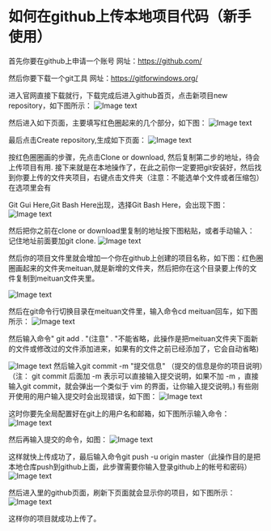 # 如何在github上传本地项目代码（新手使用）
首先你要在github上申请一个账号
网址：https://github.com/

然后你要下载一个git工具
网址：https://gitforwindows.org/

进入官网直接下载就行，下载完成后进入github首页，点击新项目new repository，如下图所示：
![Image text](https://github.com/15234477664/github-upload/blob/master/img/1.png)

然后进入如下页面，主要填写红色圈起来的几个部分，如下图：
![Image text](https://github.com/15234477664/github-upload/blob/master/img/2.png)

最后点击Create repository,生成如下页面：
![Image text](https://github.com/15234477664/github-upload/blob/master/img/3.png)

按红色圈圈画的步骤，先点击Clone or download, 然后复制第二步的地址，待会上传项目有用.
接下来就是在本地操作了，在此之前你一定要把git安装好，然后找到你要上传的文件夹项目，右键点击文件夹（注意：不能选单个文件或者压缩包）在选项里会有

Git Gui Here,Git Bash Here出现，选择Git Bash Here，会出现下图：
![Image text](https://github.com/15234477664/github-upload/blob/master/img/4.png)

然后把你之前在clone or download里复制的地址按下图粘贴，或者手动输入：
记住地址前面要加git clone.
![Image text](https://github.com/15234477664/github-upload/blob/master/img/5.png)


然后你的项目文件里就会增加一个你在github上创建的项目名称，如下图：红色圈圈画起来的文件夹meituan,就是新增的文件夹，然后把你在这个目录要上传的文件复制到meituan文件夹里。

![Image text](https://github.com/15234477664/github-upload/blob/master/img/6.png)

然后在git命令行切换目录在meituan文件里，输入命令cd meituan回车，如下图所示：
![Image text](https://github.com/15234477664/github-upload/blob/master/img/7.png)

然后输入命令" git add . "(注意" . "不能省略，此操作是把meituan文件夹下面新的文件或修改过的文件添加进来，如果有的文件之前已经添加了，它会自动省略)

![Image text](https://github.com/15234477664/github-upload/blob/master/img/8.png)
然后输入git commit  -m  "提交信息" （提交的信息是你的项目说明）（注： git commit 后面加 -m 表示可以直接输入提交说明，如果不加 -m ，直接输入git commit，就会弹出一个类似于 vim 的界面，让你输入提交说明。)
有些刚开使用的用户输入提交时会出现错误，如下图：
![Image text](https://github.com/15234477664/github-upload/blob/master/img/9.png)

这时你要先全局配置好在git上的用户名和邮箱，如下图所示输入命令：
![Image text](https://github.com/15234477664/github-upload/blob/master/img/10.png)

然后再输入提交的命令，如图：
![Image text](https://github.com/15234477664/github-upload/blob/master/img/11.png)

这样就快上传成功了，最后输入命令git push -u origin master（此操作目的是把本地仓库push到github上面，此步骤需要你输入登录github上的帐号和密码）
![Image text](https://github.com/15234477664/github-upload/blob/master/img/12.png)

然后进入里的github页面，刷新下页面就会显示你的项目，如下图所示：
![Image text](https://github.com/15234477664/github-upload/blob/master/img/13.png)

这样你的项目就成功上传了。
